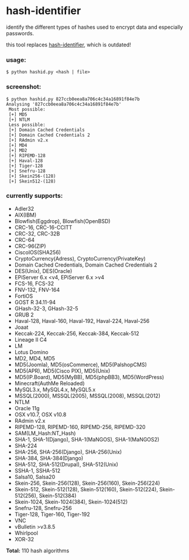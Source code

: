 hash-identifier
======

identify the different types of hashes used to encrypt data and especially passwords.

this tool replaces [hash-identifier](http://code.google.com/p/hash-identifier/), which is outdated!


### usage:

	$ python hashid.py <hash | file>

### screenshot:

	$ python hashid.py 827ccb0eea8a706c4c34a16891f84e7b
	Analysing '827ccb0eea8a706c4c34a16891f84e7b'
	 Most possible:
	 [+] MD5
	 [+] NTLM
	 Less possible:
	 [+] Domain Cached Credentials
	 [+] Domain Cached Credentials 2
	 [+] RAdmin v2.x
	 [+] MD4
	 [+] MD2
	 [+] RIPEMD-128
	 [+] Haval-128
	 [+] Tiger-128
	 [+] Snefru-128
	 [+] Skein256-(128)
	 [+] Skein512-(128)

### currently supports:

* Adler32
* AIX(IBM)
* Blowfish(Eggdrop), Blowfish(OpenBSD)
* CRC-16, CRC-16-CCITT
* CRC-32, CRC-32B
* CRC-64
* CRC-96(ZIP)
* CiscoIOS(SHA256)
* CryptoCurrency(Adress), CryptoCurrency(PrivateKey)
* Domain Cached Credentials, Domain Cached Credentials 2
* DES(Unix), DES(Oracle)
* EPiServer 6.x <v4, EPiServer 6.x >v4
* FCS-16, FCS-32
* FNV-132, FNV-164
* FortiOS
* GOST R 34.11-94
* GHash-32-3, GHash-32-5
* GRUB 2
* Haval-128, Haval-160, Haval-192, Haval-224, Haval-256
* Joaat
* Keccak-224, Keccak-256, Keccak-384, Keccak-512
* Lineage II C4
* LM
* Lotus Domino
* MD2, MD4, MD5
* MD5(Joomla), MD5(osCommerce), MD5(PalshopCMS)
* MD5(APR), MD5(Cisco PIX), MD5(Unix)
* MD5(IP.Board), MD5(MyBB), MD5(phpBB3), MD5(WordPress)
* Minecraft(AuthMe Reloaded)
* MySQL3.x, MySQL4.x, MySQL5.x
* MSSQL(2000), MSSQL(2005), MSSQL(2008), MSSQL(2012)
* NTLM
* Oracle 11g
* OSX v10.7, OSX v10.8
* RAdmin v2.x
* RIPEMD-128, RIPEMD-160, RIPEMD-256, RIPEMD-320
* SAM(LM_Hash:NT_Hash)
* SHA-1, SHA-1(Django), SHA-1(MaNGOS), SHA-1(MaNGOS2)
* SHA-224
* SHA-256, SHA-256(Django), SHA-256(Unix)
* SHA-384, SHA-384(Django)
* SHA-512, SHA-512(Drupal), SHA-512(Unix)
* SSHA-1, SSHA-512
* Salsa10, Salsa20
* Skein-256, Skein-256(128), Skein-256(160), Skein-256(224)
* Skein-512, Skein-512(128), Skein-512(160), Skein-512(224), Skein-512(256), Skein-512(384)
* Skein-1024, Skein-1024(384), Skein-1024(512)
* Snefru-128, Snefru-256
* Tiger-128, Tiger-160, Tiger-192
* VNC
* vBulletin >v3.8.5
* Whirlpool
* XOR-32

**Total:** 110 hash algorithms